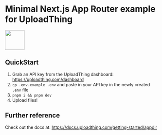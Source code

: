 # Minimal Next.js App Router example for UploadThing

<a href="https://stackblitz.com/github/pingdotgg/uploadthing/tree/main/examples/minimal-appdir">
  <img height="64" src="https://github.com/pingdotgg/uploadthing/assets/51714798/45907a4e-aa64-401a-afb3-b6c6df6eb71f" />
</a>

## QuickStart

1. Grab an API key from the UploadThing dashboard:
   https://uploadthing.com/dashboard
2. `cp .env.example .env` and paste in your API key in the newly created `.env`
   file
3. `pnpm i && pnpm dev`
4. Upload files!

## Further reference

Check out the docs at: https://docs.uploadthing.com/getting-started/appdir
